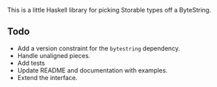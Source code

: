 This is a little Haskell library for picking Storable types off a ByteString.

## Todo

* Add a version constraint for the `bytestring` dependency.
* Handle unaligned pieces.
* Add tests
* Update README and documentation with examples.
* Extend the interface.
